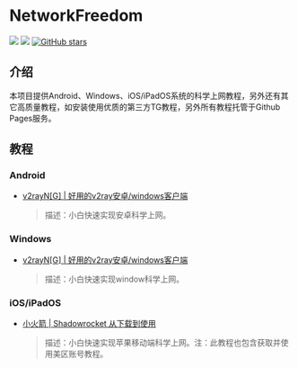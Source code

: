 # NetworkFreedom

![](https://img.shields.io/badge/author-cktime-orange)
![](https://img.shields.io/badge/web-online-success)
[![GitHub stars](https://img.shields.io/github/stars/cktime/NetworkFreedom)](https://github.com/cktime/NetworkFreedom/stargazers)

## 介绍

本项目提供Android、Windows、iOS/iPadOS系统的科学上网教程，另外还有其它高质量教程，如安装使用优质的第三方TG教程，另外所有教程托管于Github Pages服务。

## 教程

### Android

* [v2rayN[G] | 好用的v2ray安卓/windows客户端](https://cktime.github.io/post/202110241/)
  
  > 描述：小白快速实现安卓科学上网。

### Windows

* [v2rayN[G] | 好用的v2ray安卓/windows客户端](https://cktime.github.io/post/202110241/)
  
  > 描述：小白快速实现window科学上网。

### iOS/iPadOS

* [小火箭 | Shadowrocket 从下载到使用](https://cktime.github.io/post/202110231/)  
  
  > 描述：小白快速实现苹果移动端科学上网。注：此教程也包含获取并使用美区账号教程。
